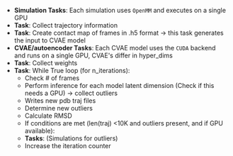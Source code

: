 * **Simulation Tasks**: Each simulation uses `OpenMM` and executes on a single GPU
* **Task**: Collect trajectory information
* **Task**: Create contact map of frames in .h5 format → this task generates the input to CVAE model
* **CVAE/autoencoder Tasks**: Each CVAE model uses the `CUDA` backend and runs on a single GPU, CVAE's differ in hyper_dims 
* **Task**: Collect weights
* **Task**: While True loop (for n_iterations):
  * Check # of frames
  * Perform inference for each model latent dimension (Check if this needs a GPU) → collect outliers
   * Writes new pdb traj files
  * Determine new outliers
  * Calculate RMSD
  * If conditions are met (len(traj) <10K and outliers present, and if GPU available): 
  * **Tasks**: (Simulations for outliers) 
  * Increase the iteration counter
